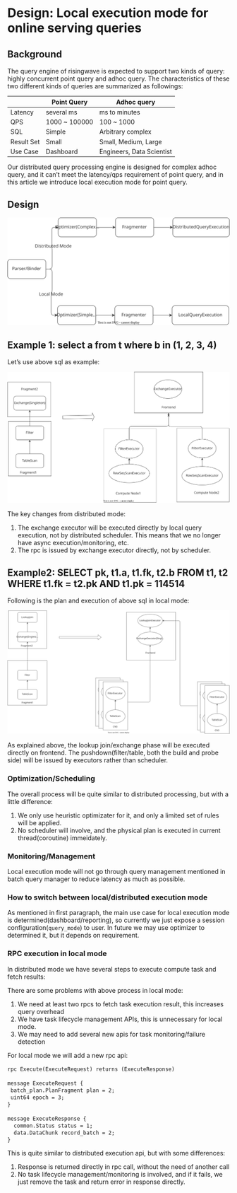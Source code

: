 # Design: Local execution mode for online serving queries

## Background

The query engine of risingwave is expected to support two kinds of query: highly concurrent point query and adhoc query.
The characteristics of these two different kinds of queries are summarized as followings:

|	|Point Query	|Adhoc query	|
|---	|---	|---	|
|Latency	|several ms	|ms to minutes	|
|QPS	|1000 ~ 100000	|100 ~ 1000	|
|SQL	|Simple	|Arbitrary complex	|
|Result Set	|Small	|Small, Medium, Large	|
|Use Case	|Dashboard	|Engineers, Data Scientist	|

Our distributed query processing engine is designed for complex adhoc query, and it can’t meet the latency/qps 
requirement of point query, and in this article we introduce local execution mode for point query.

## Design

![Frontend Flow](./images/batch-local-execution-mode/frontend-flow.svg)

## Example 1: select a from t where b in (1, 2, 3, 4)

Let’s use above sql as example:


![Example 1](./images/batch-local-execution-mode/example1.svg)

The key changes from distributed mode:

1. The exchange executor will be executed directly by local query execution, not by distributed scheduler. This means that we no longer have async execution/monitoring, etc.
2. The rpc is issued by exchange executor directly, not by scheduler.

## Example2: SELECT pk, t1.a, t1.fk, t2.b FROM t1, t2 WHERE t1.fk = t2.pk AND t1.pk = 114514

Following is the plan and execution of above sql in local mode:


![Example 2](./images/batch-local-execution-mode/example2.svg)

As explained above, the lookup join/exchange phase will be executed directly on frontend. The pushdown(filter/table, both the build and probe side) will be issued by executors rather than scheduler.

### Optimization/Scheduling

The overall process will be quite similar to distributed processing, but with a little difference:

1. We only use heuristic optimizater for it, and only a limited set of rules will be applied.
2. No scheduler will involve, and the physical plan is executed in current thread(coroutine) immeidately.

### Monitoring/Management

Local execution mode will not go through query management mentioned in  batch query manager to reduce latency as 
much as possible.

### How to switch between local/distributed execution mode

As mentioned in first paragraph, the main use case for local execution mode is determined(dashboard/reporting), so currently we just expose a session configuration(`query_mode`) to user. In future we may use optimizer to determined it, but it depends on requirement.

### RPC execution in local mode

In distributed mode we have several steps to execute compute task and fetch results:

There are some problems with above process in local mode:

1. We need at least two rpcs to fetch task execution result, this increases query overhead
2. We have task lifecycle management APIs, this is unnecessary for local mode.
3. We may need to add several new apis for task monitoring/failure detection


For local mode we will add a new rpc api:

```
rpc Execute(ExecuteRequest) returns (ExecuteResponse)

message ExecuteRequest {
 batch_plan.PlanFragment plan = 2;
 uint64 epoch = 3;
}

message ExecuteResponse {
  common.Status status = 1;
  data.DataChunk record_batch = 2;
}
```

This is quite similar to distributed execution api, but with some differences:

1. Response is returned directly in rpc call, without the need of another call
2. No task lifecycle management/monitoring is involved, and if it fails, we just remove the task and return error in response directly.

